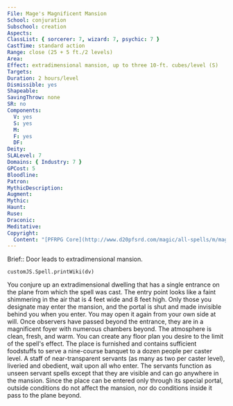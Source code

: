 ```yaml
---
File: Mage's Magnificent Mansion
School: conjuration
Subschool: creation
Aspects: 
ClassList: { sorcerer: 7, wizard: 7, psychic: 7 }
CastTime: standard action
Range: close (25 + 5 ft./2 levels)
Area: 
Effect: extradimensional mansion, up to three 10-ft. cubes/level (S)
Targets: 
Duration: 2 hours/level
Dismissible: yes
Shapeable: 
SavingThrow: none
SR: no
Components:
  V: yes
  S: yes
  M: 
  F: yes
  DF: 
Deity: 
SLALevel: 7
Domains: { Industry: 7 }
GPCost: 5
Bloodline: 
Patron: 
MythicDescription: 
Augment: 
Mythic: 
Haunt: 
Ruse: 
Draconic: 
Meditative: 
Copyright:
  Content: "[PFRPG Core](http://www.d20pfsrd.com/magic/all-spells/m/mage-s-magnificent-mansion)"
---
```

Brief:: Door leads to extradimensional mansion.

```dataviewjs
customJS.Spell.printWiki(dv)
```

You conjure up an extradimensional dwelling that has a single entrance on the plane from which the spell was cast. The entry point looks like a faint shimmering in the air that is 4 feet wide and 8 feet high. Only those you designate may enter the mansion, and the portal is shut and made invisible behind you when you enter. You may open it again from your own side at will. Once observers have passed beyond the entrance, they are in a magnificent foyer with numerous chambers beyond. The atmosphere is clean, fresh, and warm.  You can create any floor plan you desire to the limit of the spell's effect. The place is furnished and contains sufficient foodstuffs to serve a nine-course banquet to a dozen people per caster level.  A staff of near-transparent servants (as many as two per caster level), liveried and obedient, wait upon all who enter. The servants function as unseen servant spells except that they are visible and can go anywhere in the mansion.  Since the place can be entered only through its special portal, outside conditions do not affect the mansion, nor do conditions inside it pass to the plane beyond.
